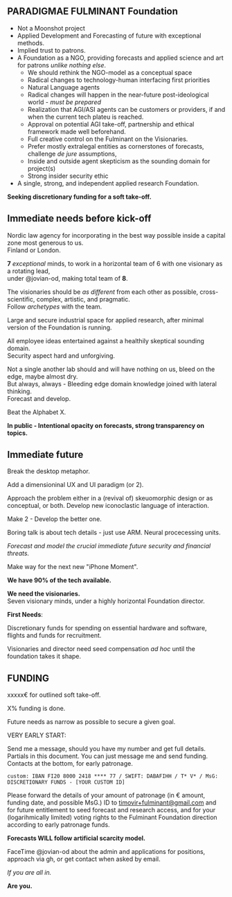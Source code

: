 PARADIGMAE FULMINANT Foundation
---  

  * Not a Moonshot project
  * Applied Development and Forecasting of future with exceptional methods. 
  * Implied trust to patrons.
  * A Foundation as a NGO, providing forecasts and applied science and art for patrons *unlike nothing else*.
    * We should rethink the NGO-model as a conceptual space
    * Radical changes to technology-human interfacing first priorities
    * Natural Language agents
    * Radical changes will happen in the near-future post-ideological world - *must be prepared* 
    * Realization that AGI/ASI agents can be customers or providers, if and when the current tech plateu is reached.
    * Approval on potential AGI take-off, partnership and ethical framework made well beforehand.
    * Full creative control on the Fulminant on the Visionaries.
    * Prefer mostly extralegal entities as cornerstones of forecasts, challenge *de jure* assumptions,
    * Inside and outside agent skepticism as the sounding domain for project(s)
    * Strong insider security ethic
  * A single, strong, and independent applied research Foundation.

**Seeking discretionary funding for a soft take-off.**  


## Immediate needs before kick-off

Nordic law agency for incorporating in the best way possible inside a capital zone most generous to us.  
Finland or London.  

**7** *exceptional* minds, to work in a horizontal team of 6 with one visionary as a rotating lead,   
under @jovian-od, making total team of  **8**.  

The visionaries should be *as different* from each other as possible, cross-scientific, complex, artistic, and pragmatic.  
Follow *archetypes* with the team.

Large and secure industrial space for applied research, after minimal version of the Foundation is running.  

All employee ideas entertained against a healthily skeptical sounding domain.  
Security aspect hard and unforgiving.


Not a single another lab should and will have nothing on us, bleed on the edge, maybe almost dry.  
But always, always - Bleeding edge domain knowledge joined with lateral thinking.  
Forecast and develop.  

Beat the Alphabet X.  

**In public - Intentional opacity on forecasts, strong transparency on topics.** 


## Immediate future

Break the desktop metaphor.  

Add a dimensioninal UX and UI paradigm (or 2).  

Approach the problem either in a (revival of) skeuomorphic design or as conceptual, or both. 
Develop new iconoclastic language of interaction.

Make 2 - Develop the better one.  

Boring talk is about tech details - just use ARM. Neural procecessing units.  

*Forecast and model the crucial immediate future security and financial threats.*  

Make way for the next new "iPhone Moment".  

**We have 90% of the tech available.**  


**We need the visionaries.**   
Seven visionary minds, under a highly horizontal Foundation director.


**First Needs**:  

Discretionary funds for spending on essential hardware and software,  
flights and funds for recruitment.

Visionaries and director need seed compensation *ad hoc* until the foundation takes it shape.

FUNDING  
---  
   xxxxx€ for outlined soft take-off.  

X% funding is done.  

Future needs as narrow as possible to secure a given goal.


VERY EARLY START:  

Send me a message, should you have my number and get full details.  Partials in this document.
You can just message me and send funding. Contacts at the bottom, for early patronage.


    custom: IBAN FI20 8000 2418 **** 77 / SWIFT: DABAFIHH / T* V* / MsG: DISCRETIONARY FUNDS - [YOUR CUSTOM ID]   
    
Please forward the details of your amount of patronage (in € amount, funding date, and possible MsG.) ID to timovir+fulminant@gmail.com and for future entitlement to seed forecast and research access, and for your (logarihmically limited) voting rights to the Fulminant Foundation direction according to early patronage funds.    

**Forecasts WILL follow artificial scarcity model.**


FaceTime @jovian-od about the admin and applications for positions, approach via gh, or get contact when asked by email.

*If you are all in.*  

**Are you.** 
